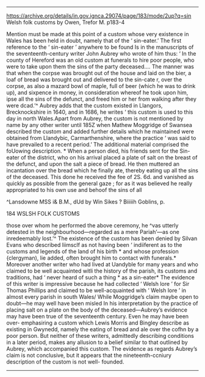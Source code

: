 

---

https://archive.org/details/in.gov.ignca.29074/page/183/mode/2up?q=sin
Welsh folk customs
by Owen, Trefor M.
p183-4


Mention must be made at this point of a custom whose very 
existence in Wales has been held in doubt, namely that of the 
‘ sin-eater.’ The first reference to the ‘ sin-eater ’ anywhere to 
be found Is in the manuscripts of the seventeenth-century writer 
John Aubrey who wrote of him thus: ‘ In the county of Hereford 
was an old custom at funerals to hire poor people, who were to 
take upon them the sins of the party deceased.... The manner 
was that when the corpse was brought out of the house and 
laid on the bier, a loaf of bread was brought out and delivered 
to the sin-cate r, over the corpse, as also a mazard bowl of maple, 
full of beer (which he was to drink up), and sixpence in 
money, in consideration whereof he took upon him, ipse 
all the sins of the defunct, and freed him or her from walking 
after they were dcad.’^ Aubrey adds that the custom existed 
in Llangors, Brecknockshire in 1640, and in 1686, he writes 
‘ this custom is used to this day in north Wales.Apart from 
Aubrey, the custom is not mentioned by name by any other 
writer until 185Z when Mathew Moggridge of Swansea 
described the custom and added further details which he 
maintained were obtained from Llandybic, Carmarthenshire, 
where the practice ‘ was said to have prevailed to a recent 
period.’ The additional material comprised the foUowing 
description. * When a person died, his friends sent for the 
Sin-eater of the district, who on his arrival placed a plate of 
salt on the breast of the defunct, and upon the salt a piece of 
bread. He then muttered an incantation over the bread which 
he finally ate, thereby eating up all the sins of the deceased. 
This done he received the fee of 2S. 6d. and vanished as quickly 
as possible from the general gaze ; for as it was believed he 
really appropriated to his own use and behoof the sins of all 


^Lansdowne MSS i& B.M., dUd by Win Sikes ? Biiiiih Goblins, p. 



184 WSLSH FOLK CUSTOMS 

those over whom he performed the above ceremony, he ^vas 
utterly detested in the neighbourhood—regarded as a mere 
Pariah’—as one inredeemably lost.’^ The existence of the 
custom has been denied by Silvan Evans who described Iiimsclf 
as not having been ‘ indiiferent as to the customs and legends 
of the land of his birth * and whose profession {clergyman), lie 
added, often brought him to contact with funerals.* Moreover 
another writer who had lived at Uandyble for many years and 
who claimed to be well acquainted witli the history of the 
parish, its customs and traditions, had ‘ never heard of such a 
thing * as a sin-eater* The evidence of this writer is impressive 
because he had collected ‘ Welsh lore ’ for Sir Thomas Phillips 
and claimed to be well-acquainted with ‘ Welsh lore ’ in 
almost every parish in south Wales/ While Moggridge’s 
claim maybe open to doubt—he may well have been misled In 
his interpretation by the practice of placing salt on a plate on 
the body of the deceased—Aubrey’s evidence may have been 
true of the seventeenth century. Even he may have been over- 
emphasiring a custom which Lewis Morris and Bingley 
describe as existing in Gwynedd, namely the eating of bread 
and ale over the cofhn by a poor person. But neither of these 
writers, admittedly describing conditions in a later period, 
makes any allusion to a belief similar to that outlined by 
Aubrey, which accompanied this custom. The evidence as 
regards Aubrey’s claim is not conclusive, but it appears that the 
nineteenth-ccniury description of the custom is not well- 
founded. 

---


